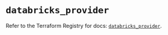 # `databricks_provider`

Refer to the Terraform Registry for docs: [`databricks_provider`](https://registry.terraform.io/providers/databricks/databricks/1.66.0/docs/resources/provider).
